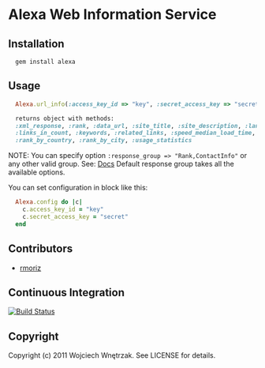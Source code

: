 # Alexa Web Information Service #

## Installation ##

```
  gem install alexa
```

## Usage ##

``` ruby
  Alexa.url_info(:access_key_id => "key", :secret_access_key => "secret", :host => "site.com")

  returns object with methods:
  :xml_response, :rank, :data_url, :site_title, :site_description, :language_locale, :language_encoding,
  :links_in_count, :keywords, :related_links, :speed_median_load_time, :speed_percentile,
  :rank_by_country, :rank_by_city, :usage_statistics
```

NOTE: You can specify option `:response_group => "Rank,ContactInfo"` or any other valid group.
See: [Docs](http://docs.amazonwebservices.com/AlexaWebInfoService/latest/)
Default response group takes all the available options.

You can set configuration in block like this:

``` ruby
  Alexa.config do |c|
    c.access_key_id = "key"
    c.secret_access_key = "secret"
  end
```

## Contributors ##

* [rmoriz](https://github.com/rmoriz)

## Continuous Integration ##
[![Build Status](https://secure.travis-ci.org/morgoth/alexa.png)](http://travis-ci.org/morgoth/alexa)

## Copyright ##

Copyright (c) 2011 Wojciech Wnętrzak. See LICENSE for details.

